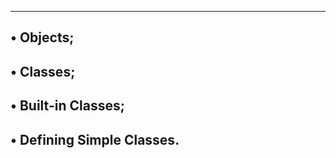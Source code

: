 ----------------------------------------------
• Objects;
---------------------------------------------
• Classes;
---------------------------------------------
• Built-in Classes;
---------------------------------------------
• Defining Simple Classes.
---------------------------------------------
